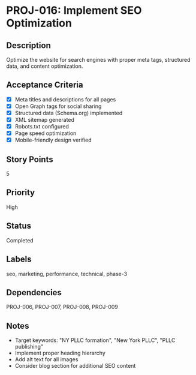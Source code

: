 # PROJ-016: Implement SEO Optimization

## Description
Optimize the website for search engines with proper meta tags, structured data, and content optimization.

## Acceptance Criteria
- [x] Meta titles and descriptions for all pages
- [x] Open Graph tags for social sharing
- [x] Structured data (Schema.org) implemented
- [x] XML sitemap generated
- [x] Robots.txt configured
- [x] Page speed optimization
- [x] Mobile-friendly design verified

## Story Points
5

## Priority
High

## Status
Completed

## Labels
seo, marketing, performance, technical, phase-3

## Dependencies
PROJ-006, PROJ-007, PROJ-008, PROJ-009

## Notes
- Target keywords: "NY PLLC formation", "New York PLLC", "PLLC publishing"
- Implement proper heading hierarchy
- Add alt text for all images
- Consider blog section for additional SEO content
